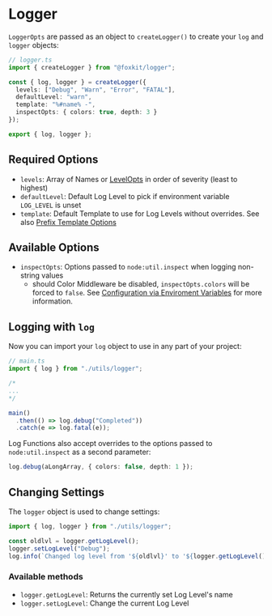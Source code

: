 # Logger

`LoggerOpts` are passed as an object to `createLogger()` to create your `log` and `logger` objects:

```ts
// logger.ts
import { createLogger } from "@foxkit/logger";

const { log, logger } = createLogger({
  levels: ["Debug", "Warn", "Error", "FATAL"],
  defaultLevel: "warn",
  template: "%#name% -",
  inspectOpts: { colors: true, depth: 3 }
});

export { log, logger };
```

## Required Options

- `levels`: Array of Names or [LevelOpts](logger-options.md) in order of severity (least to highest)
- `defaultLevel`: Default Log Level to pick if environment variable `LOG_LEVEL` is unset
- `template`: Default Template to use for Log Levels without overrides. See also [Prefix Template Options](prefix-template-options.md)

## Available Options

- `inspectOpts`: Options passed to `node:util.inspect` when logging non-string values
  - should Color Middleware be disabled, `inspectOpts.colors` will be forced to `false`. See [Configuration via Enviroment Variables](./env-variables.md#force_color) for more information.

## Logging with `log`

Now you can import your `log` object to use in any part of your project:

```ts
// main.ts
import { log } from "./utils/logger";

/*
...
*/

main()
  .then(() => log.debug("Completed"))
  .catch(e => log.fatal(e));
```

Log Functions also accept overrides to the options passed to `node:util.inspect` as a second parameter:

```ts
log.debug(aLongArray, { colors: false, depth: 1 });
```

## Changing Settings

The `logger` object is used to change settings:

```ts
import { log, logger } from "./utils/logger";

const oldlvl = logger.getLogLevel();
logger.setLogLevel("Debug");
log.info(`Changed log level from '${oldlvl}' to '${logger.getLogLevel()}'`);
```

### Available methods

- `logger.getLogLevel`: Returns the currently set Log Level's name
- `logger.setLogLevel`: Change the current Log Level
